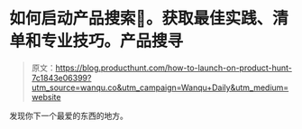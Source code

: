 # 如何启动产品搜索🚀。获取最佳实践、清单和专业技巧。产品搜寻

> 原文：<https://blog.producthunt.com/how-to-launch-on-product-hunt-7c1843e06399?utm_source=wanqu.co&utm_campaign=Wanqu+Daily&utm_medium=website>

发现你下一个最爱的东西的地方。